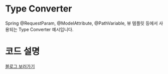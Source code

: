 # Type Converter
Spring @RequestParam, @ModelAttribute, @PathVariable, 뷰 템플릿 등에서 사용되는 Type Converter 예시입니다.

# 코드 설명
[블로그 보러가기](https://develop-writing.tistory.com/106)
